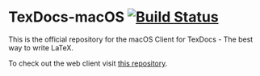 # TexDocs-macOS [![Build Status](https://travis-ci.org/TexDocs/TexDocs-macOS.svg?branch=master)](https://travis-ci.org/TexDocs/TexDocs-macOS)


This is the official repository for the macOS Client for TexDocs - The best way to write LaTeX.

To check out the web client visit [this repository](https://github.com/TexDocs/TexDocs-web).

